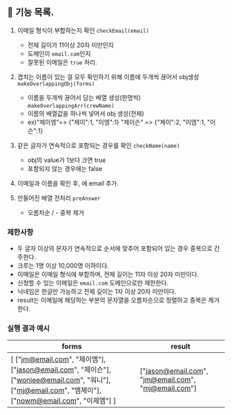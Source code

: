 ## 🚀 기능 목록.

1. 이메일 형식이 부합하는지 확인 `checkEmail(email)`
    - 전체 길이가 11이상 20자 미만인지
    - 도메인이 `email.com`인지
    - 잘못된 이메일은 `true` 처리.
2. 겹치는 이름이 있는 걸 모두 확인하기 위해 이름에 두개씩 끊어서 obj생성`makeOverlappingObj(forms)`
    - 이름을 두개씩 끊어서 담는 배열 생성(한명씩) `makeOverlappingArr(crewName)`
    - 이름의 배열값을 하나씩 넣어서 obj 생성(전체)
    - ex)"제이엠"=> {"제이":1, "이엠":1}
         "제이슨" => {"제이":2, "이엠":1, "이슨":1}
3. 같은 글자가 연속적으로 포함되는 경우를 확인 `checkName(name)`
    - obj의 value가 1보다 크면 true
    - 포함되지 않는 경우에는 false

4. 이메일과 이름을 확인 후, <answer>에 email 추가.

5. 만들어진 <answer> 배열 전처리 `preAnswer`
    - 오름차순 / - 중복 제거

### 제한사항

- 두 글자 이상의 문자가 연속적으로 순서에 맞추어 포함되어 있는 경우 중복으로 간주한다.
- 크루는 1명 이상 10,000명 이하이다.
- 이메일은 이메일 형식에 부합하며, 전체 길이는 11자 이상 20자 미만이다.
- 신청할 수 있는 이메일은 `email.com` 도메인으로만 제한한다.
- 닉네임은 한글만 가능하고 전체 길이는 1자 이상 20자 미만이다.
- result는 이메일에 해당하는 부분의 문자열을 오름차순으로 정렬하고 중복은 제거한다.

### 실행 결과 예시

| forms | result |
| --- | --- |
| [ ["jm@email.com", "제이엠"], ["jason@email.com", "제이슨"], ["woniee@email.com", "워니"], ["mj@email.com", "엠제이"], ["nowm@email.com", "이제엠"] ] | ["jason@email.com", "jm@email.com", "mj@email.com"] |
